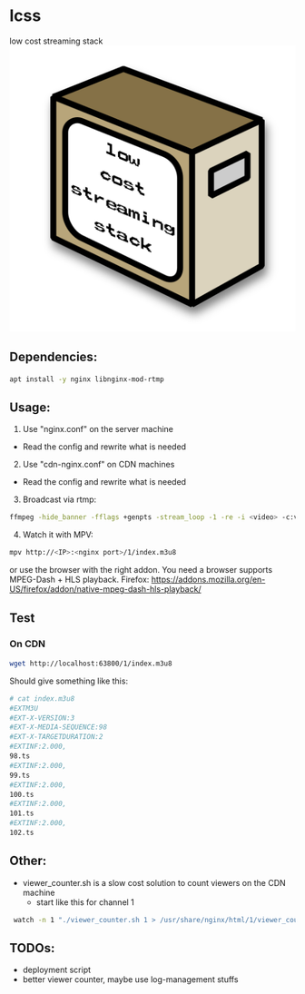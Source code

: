# lcss
low cost streaming stack
![GitHub Logo](/images/logo.png)

## Dependencies:
```bash
apt install -y nginx libnginx-mod-rtmp
```

## Usage:
1. Use "nginx.conf" on the server machine
* Read the config and rewrite what is needed
2. Use "cdn-nginx.conf" on CDN machines
* Read the config and rewrite what is needed
3. Broadcast via rtmp:
```bash
ffmpeg -hide_banner -fflags +genpts -stream_loop -1 -re -i <video> -c:v h264 -c:a aac -f flv rtmp://<IP>:<RTMP port>/show/<KEY>
```
4. Watch it with MPV:
```bash
mpv http://<IP>:<nginx port>/1/index.m3u8
```
or use the browser with the right addon. You need a browser supports MPEG-Dash + HLS playback. Firefox: https://addons.mozilla.org/en-US/firefox/addon/native-mpeg-dash-hls-playback/

## Test
### On CDN
```bash
wget http://localhost:63800/1/index.m3u8
```
Should give something like this:
```bash
# cat index.m3u8 
#EXTM3U
#EXT-X-VERSION:3
#EXT-X-MEDIA-SEQUENCE:98
#EXT-X-TARGETDURATION:2
#EXTINF:2.000,
98.ts
#EXTINF:2.000,
99.ts
#EXTINF:2.000,
100.ts
#EXTINF:2.000,
101.ts
#EXTINF:2.000,
102.ts
```

## Other:
* viewer_counter.sh is a slow cost solution to count viewers on the CDN machine
  * start like this for channel 1
```bash
 watch -n 1 "./viewer_counter.sh 1 > /usr/share/nginx/html/1/viewer_counter/1_count.html"
```

## TODOs:
* deployment script
* better viewer counter, maybe use log-management stuffs

